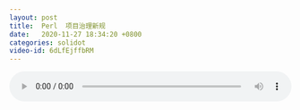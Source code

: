 ```yaml
---
layout: post
title:  Perl  项目治理新规
date:   2020-11-27 18:34:20 +0800
categories: solidot
video-id: 6dLfEjffbRM
---
```


<audio src="/assets/fac57043a11ff5e0c3879e9d5f8a3a57.mp3" style="width: 100%;" controls></audio>

